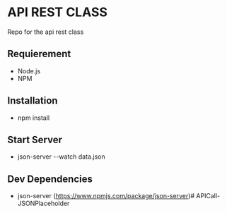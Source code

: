 # API REST CLASS

Repo for the api rest class

## Requierement

- Node.js
- NPM

## Installation

- npm install

## Start Server

- json-server --watch data.json

## Dev Dependencies

- json-server (<a>https://www.npmjs.com/package/json-server</a>)# APICall-JSONPlaceholder
